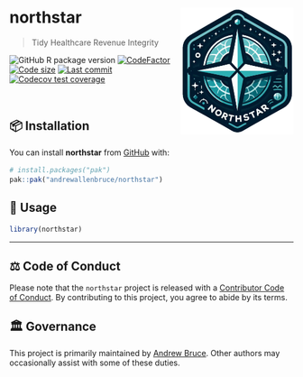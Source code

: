 
<!-- README.md is generated from README.Rmd. Please edit that file -->

# northstar <img src="man/figures/logo.png" align="right" height="225" />

> Tidy Healthcare Revenue Integrity

<!-- badges: start -->

![GitHub R package
version](https://img.shields.io/github/r-package/v/andrewallenbruce/northstar?style=flat-square&logo=R&label=Package&color=%23192a38)
[![CodeFactor](https://www.codefactor.io/repository/github/andrewallenbruce/northstar/badge)](https://www.codefactor.io/repository/github/andrewallenbruce/northstar)
[![Code
size](https://img.shields.io/github/languages/code-size/andrewallenbruce/northstar.svg)](https://github.com/andrewallenbruce/northstar)
[![Last
commit](https://img.shields.io/github/last-commit/andrewallenbruce/northstar.svg)](https://github.com/andrewallenbruce/northstar/commits/master)
[![Codecov test
coverage](https://codecov.io/gh/andrewallenbruce/northstar/graph/badge.svg)](https://app.codecov.io/gh/andrewallenbruce/northstar)

<!-- badges: end -->

<br>

## :package: Installation

You can install **northstar** from [GitHub](https://github.com/) with:

``` r
# install.packages("pak")
pak::pak("andrewallenbruce/northstar")
```

## :beginner: Usage

``` r
library(northstar)
```

------------------------------------------------------------------------

## :balance_scale: Code of Conduct

Please note that the `northstar` project is released with a [Contributor
Code of
Conduct](https://andrewallenbruce.github.io/northstar/CODE_OF_CONDUCT.html).
By contributing to this project, you agree to abide by its terms.

## :classical_building: Governance

This project is primarily maintained by [Andrew
Bruce](https://github.com/andrewallenbruce). Other authors may
occasionally assist with some of these duties.
